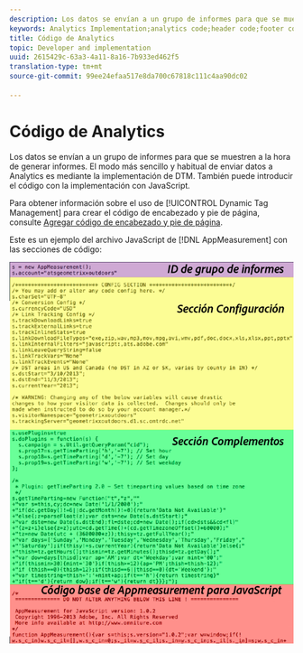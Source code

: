 ```yaml
---
description: Los datos se envían a un grupo de informes para que se muestren a la hora de generar informes. El modo más sencillo y habitual de enviar datos a Analytics es mediante la implementación de DTM. También puede introducir el código con la implementación con JavaScript.
keywords: Analytics Implementation;analytics code;header code;footer code;header;footer;dynamic tag management;dtm;javascript
title: Código de Analytics
topic: Developer and implementation
uuid: 2615429c-63a3-4a11-8a16-7b933ed462f5
translation-type: tm+mt
source-git-commit: 99ee24efaa517e8da700c67818c111c4aa90dc02

---
```



# Código de Analytics

Los datos se envían a un grupo de informes para que se muestren a la hora de generar informes. El modo más sencillo y habitual de enviar datos a Analytics es mediante la implementación de DTM. También puede introducir el código con la implementación con JavaScript.

Para obtener información sobre el uso de [!UICONTROL Dynamic Tag Management] para crear el código de encabezado y pie de página, consulte [Agregar código de encabezado y pie de página](/help/implement/c-implement-with-dtm/c-headers-footers/t-header-footer-code.md).

Este es un ejemplo del archivo JavaScript de [!DNL AppMeasurement] con las secciones de código:

![](assets/appmeasurement-js.png)

